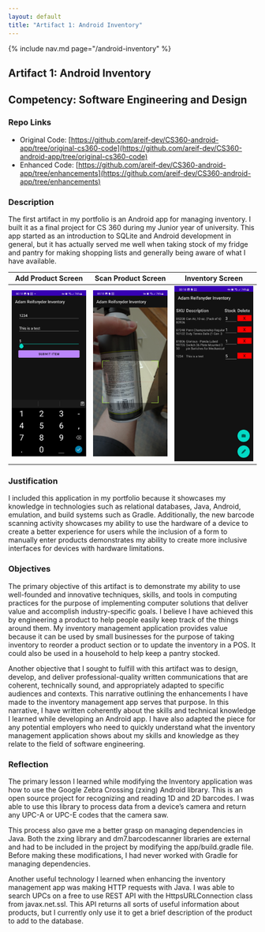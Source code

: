 ```yaml
---
layout: default
title: "Artifact 1: Android Inventory"
---
```


{% include nav.md page="/android-inventory" %}

## Artifact 1: Android Inventory

## Competency: Software Engineering and Design

### Repo Links

- Original Code: [https://github.com/areif-dev/CS360-android-app/tree/original-cs360-code](https://github.com/areif-dev/CS360-android-app/tree/original-cs360-code)
- Enhanced Code: [https://github.com/areif-dev/CS360-android-app/tree/enhancements](https://github.com/areif-dev/CS360-android-app/tree/enhancements)

### Description

The first artifact in my portfolio is an Android app for managing inventory. I built it as a final project for CS 360 during my Junior year of university. This app started as an introduction to SQLite and Android development in general, but it has actually served me well when taking stock of my fridge and pantry for making shopping lists and generally being aware of what I have available.

|                Add Product Screen                |             Scan Product Screen             |                     Inventory Screen                     |
| :----------------------------------------------: | :-----------------------------------------: | :------------------------------------------------------: |
| ![add_product_screen](/assets/imgs/add_item.jpg) | ![scanner_screen](/assets/imgs/scanner.jpg) | ![inventory_screen](/assets/imgs/inventory_listings.jpg) |

### Justification

I included this application in my portfolio because it showcases my knowledge in technologies such as relational databases, Java, Android, emulation, and build systems such as Gradle. Additionally, the new barcode scanning activity showcases my ability to use the hardware of a device to create a better experience for users while the inclusion of a form to manually enter products demonstrates my ability to create more inclusive interfaces for devices with hardware limitations.

### Objectives

The primary objective of this artifact is to demonstrate my ability to use well-founded and innovative techniques, skills, and tools in computing practices for the purpose of implementing computer solutions that deliver value and accomplish industry-specific goals. I believe I have achieved this by engineering a product to help people easily keep track of the things around them. My inventory management application provides value because it can be used by small businesses for the purpose of taking inventory to reorder a product section or to update the inventory in a POS. It could also be used in a household to help keep a pantry stocked.

Another objective that I sought to fulfill with this artifact was to design, develop, and deliver professional-quality written communications that are coherent, technically sound, and appropriately adapted to specific audiences and contexts. This narrative outlining the enhancements I have made to the inventory management app serves that purpose. In this narrative, I have written coherently about the skills and technical knowledge I learned while developing an Android app. I have also adapted the piece for any potential employers who need to quickly understand what the inventory management application shows about my skills and knowledge as they relate to the field of software engineering.

### Reflection

The primary lesson I learned while modifying the Inventory application was how to use the Google Zebra Crossing (zxing) Android library. This is an open source project for recognizing and reading 1D and 2D barcodes. I was able to use this library to process data from a device’s camera and return any UPC-A or UPC-E codes that the camera saw.

This process also gave me a better grasp on managing dependencies in Java. Both the zxing library and dm7.barcodescanner libraries are external and had to be included in the project by modifying the app/build.gradle file. Before making these modifications, I had never worked with Gradle for managing dependencies.

Another useful technology I learned when enhancing the inventory management app was making HTTP requests with Java. I was able to search UPCs on a free to use REST API with the HttpsURLConnection class from javax.net.ssl. This API returns all sorts of useful information about products, but I currently only use it to get a brief description of the product to add to the database.
